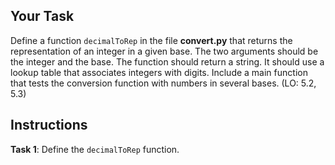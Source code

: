 ## Your Task

Define a function `decimalToRep` in the file **convert.py** that returns the representation of an integer in a given base. The two arguments should be the integer and the base. The function should return a string. It should use a lookup table that associates integers with digits. Include a main function that tests the conversion function with numbers in several bases. (LO: 5.2, 5.3)

## Instructions

<!--
{
    "CopyExercise": {
        "name": "convert.py",
        "copyTarget": "/chapter5/ex05/student/convert.py",
        "pasteTarget": "/convert.py"
    }
}
-->

**Task 1**: Define the `decimalToRep` function.
